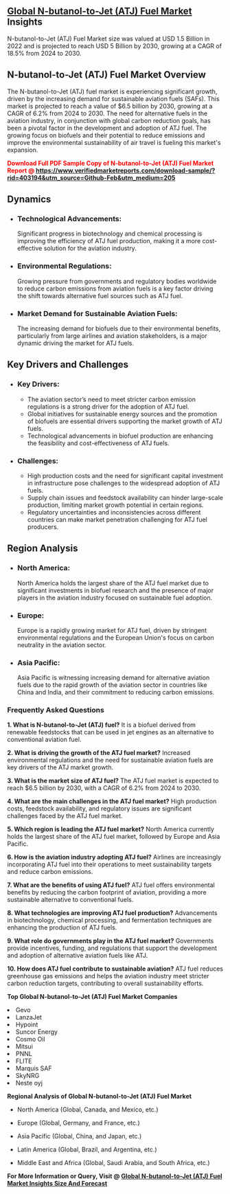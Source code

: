 <h2><a href="https://www.verifiedmarketreports.com/download-sample/?rid=403194&amp;utm_source=Github&amp;utm_medium=205" target="_blank">Global N-butanol-to-Jet (ATJ) Fuel Market</a> Insights</h2><p>N-butanol-to-Jet (ATJ) Fuel Market size was valued at USD 1.5 Billion in 2022 and is projected to reach USD 5 Billion by 2030, growing at a CAGR of 18.5% from 2024 to 2030.</p><p> <h2>N-butanol-to-Jet (ATJ) Fuel Market Overview</h2> <p>The N-butanol-to-Jet (ATJ) fuel market is experiencing significant growth, driven by the increasing demand for sustainable aviation fuels (SAFs). This market is projected to reach a value of $6.5 billion by 2030, growing at a CAGR of 6.2% from 2024 to 2030. The need for alternative fuels in the aviation industry, in conjunction with global carbon reduction goals, has been a pivotal factor in the development and adoption of ATJ fuel. The growing focus on biofuels and their potential to reduce emissions and improve the environmental sustainability of air travel is fueling this market's expansion.</p> <p><b><p><span class=""><span style="color: #ff0000;"><strong>Download Full PDF Sample Copy of N-butanol-to-Jet (ATJ) Fuel Market Report</strong> @ </span><a href="https://www.verifiedmarketreports.com/download-sample/?rid=403194&amp;utm_source=Github-Feb&amp;utm_medium=205" target="_blank">https://www.verifiedmarketreports.com/download-sample/?rid=403194&amp;utm_source=Github-Feb&amp;utm_medium=205</a></span></p></b></p> <h2>Dynamics</h2> <ul> <li><h3>Technological Advancements:</h3> Significant progress in biotechnology and chemical processing is improving the efficiency of ATJ fuel production, making it a more cost-effective solution for the aviation industry.</li> <li><h3>Environmental Regulations:</h3> Growing pressure from governments and regulatory bodies worldwide to reduce carbon emissions from aviation fuels is a key factor driving the shift towards alternative fuel sources such as ATJ fuel.</li> <li><h3>Market Demand for Sustainable Aviation Fuels:</h3> The increasing demand for biofuels due to their environmental benefits, particularly from large airlines and aviation stakeholders, is a major dynamic driving the market for ATJ fuels.</li> </ul> <h2>Key Drivers and Challenges</h2> <ul> <li><h3>Key Drivers:</h3> <ul> <li>The aviation sector’s need to meet stricter carbon emission regulations is a strong driver for the adoption of ATJ fuel.</li> <li>Global initiatives for sustainable energy sources and the promotion of biofuels are essential drivers supporting the market growth of ATJ fuels.</li> <li>Technological advancements in biofuel production are enhancing the feasibility and cost-effectiveness of ATJ fuels.</li> </ul> </li> <li><h3>Challenges:</h3> <ul> <li>High production costs and the need for significant capital investment in infrastructure pose challenges to the widespread adoption of ATJ fuels.</li> <li>Supply chain issues and feedstock availability can hinder large-scale production, limiting market growth potential in certain regions.</li> <li>Regulatory uncertainties and inconsistencies across different countries can make market penetration challenging for ATJ fuel producers.</li> </ul> </li> </ul> <h2>Region Analysis</h2> <ul> <li><h3>North America:</h3> North America holds the largest share of the ATJ fuel market due to significant investments in biofuel research and the presence of major players in the aviation industry focused on sustainable fuel adoption.</li> <li><h3>Europe:</h3> Europe is a rapidly growing market for ATJ fuel, driven by stringent environmental regulations and the European Union's focus on carbon neutrality in the aviation sector.</li> <li><h3>Asia Pacific:</h3> Asia Pacific is witnessing increasing demand for alternative aviation fuels due to the rapid growth of the aviation sector in countries like China and India, and their commitment to reducing carbon emissions.</li> </ul> <h3>Frequently Asked Questions</h3> <p><b>1. What is N-butanol-to-Jet (ATJ) fuel?</b> It is a biofuel derived from renewable feedstocks that can be used in jet engines as an alternative to conventional aviation fuel.</p> <p><b>2. What is driving the growth of the ATJ fuel market?</b> Increased environmental regulations and the need for sustainable aviation fuels are key drivers of the ATJ market growth.</p> <p><b>3. What is the market size of ATJ fuel?</b> The ATJ fuel market is expected to reach $6.5 billion by 2030, with a CAGR of 6.2% from 2024 to 2030.</p> <p><b>4. What are the main challenges in the ATJ fuel market?</b> High production costs, feedstock availability, and regulatory issues are significant challenges faced by the ATJ fuel market.</p> <p><b>5. Which region is leading the ATJ fuel market?</b> North America currently holds the largest share of the ATJ fuel market, followed by Europe and Asia Pacific.</p> <p><b>6. How is the aviation industry adopting ATJ fuel?</b> Airlines are increasingly incorporating ATJ fuel into their operations to meet sustainability targets and reduce carbon emissions.</p> <p><b>7. What are the benefits of using ATJ fuel?</b> ATJ fuel offers environmental benefits by reducing the carbon footprint of aviation, providing a more sustainable alternative to conventional fuels.</p> <p><b>8. What technologies are improving ATJ fuel production?</b> Advancements in biotechnology, chemical processing, and fermentation techniques are enhancing the production of ATJ fuels.</p> <p><b>9. What role do governments play in the ATJ fuel market?</b> Governments provide incentives, funding, and regulations that support the development and adoption of alternative aviation fuels like ATJ.</p> <p><b>10. How does ATJ fuel contribute to sustainable aviation?</b> ATJ fuel reduces greenhouse gas emissions and helps the aviation industry meet stricter carbon reduction targets, contributing to overall sustainability efforts.</p> </p><p><strong>Top Global N-butanol-to-Jet (ATJ) Fuel Market Companies</strong></p><div data-test-id=""><p><li>Gevo</li><li> LanzaJet</li><li> Hypoint</li><li> Suncor Energy</li><li> Cosmo Oil</li><li> Mitsui</li><li> PNNL</li><li> FLITE</li><li> Marquis SAF</li><li> SkyNRG</li><li> Neste oyj</li></p><div><strong>Regional Analysis of&nbsp;Global N-butanol-to-Jet (ATJ) Fuel Market</strong></div><ul><li dir="ltr"><p dir="ltr">North America&nbsp;(Global, Canada, and Mexico, etc.)</p></li><li dir="ltr"><p dir="ltr">Europe (Global, Germany, and France, etc.)</p></li><li dir="ltr"><p dir="ltr">Asia Pacific&nbsp;(Global, China, and Japan, etc.)</p></li><li dir="ltr"><p dir="ltr">Latin America&nbsp;(Global, Brazil, and Argentina, etc.)</p></li><li dir="ltr">Middle East and Africa&nbsp;(Global, Saudi Arabia, and South Africa, etc.)</li></ul><p><strong>For More Information or Query, Visit @&nbsp;</strong><strong><a href="https://www.verifiedmarketreports.com/product/n-butanol-to-jet-atj-fuel-market/?utm_source=Github&amp;utm_medium=205" target="_blank">Global N-butanol-to-Jet (ATJ) Fuel Market Insights Size And Forecast</a></strong></p></div>
